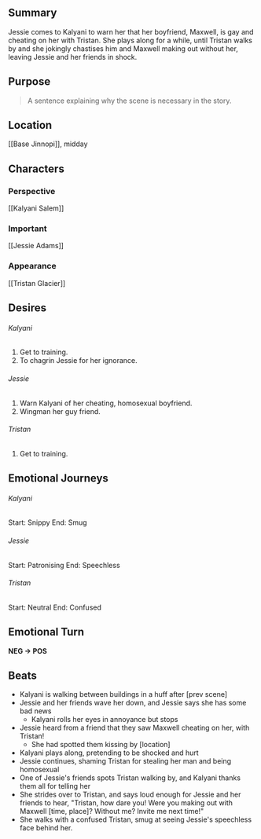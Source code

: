 ## Summary
Jessie comes to Kalyani to warn her that her boyfriend, Maxwell, is gay and cheating on her with Tristan. She plays along for a while, until Tristan walks by and she jokingly chastises him and Maxwell making out without her, leaving Jessie and her friends in shock.
## Purpose
> A sentence explaining why the scene is necessary in the story.
## Location
[[Base Jinnopi]], midday
## Characters 
### Perspective
[[Kalyani Salem]]
### Important
[[Jessie Adams]]
### Appearance
[[Tristan Glacier]]
## Desires
###### Kalyani
1. Get to training.
2. To chagrin Jessie for her ignorance.
###### Jessie
1. Warn Kalyani of her cheating, homosexual boyfriend.
2. Wingman her guy friend.
###### Tristan
1. Get to training.
## Emotional Journeys
###### Kalyani
Start: Snippy
End: Smug
###### Jessie
Start: Patronising
End: Speechless
###### Tristan
Start: Neutral
End: Confused
## Emotional Turn
**NEG -> POS**
## Beats
- Kalyani is walking between buildings in a huff after [prev scene]
- Jessie and her friends wave her down, and Jessie says she has some bad news
	- Kalyani rolls her eyes in annoyance but stops
- Jessie heard from a friend that they saw Maxwell cheating on her, with Tristan!
	- She had spotted them kissing by [location]
- Kalyani plays along, pretending to be shocked and hurt
- Jessie continues, shaming Tristan for stealing her man and being homosexual
- One of Jessie's friends spots Tristan walking by, and Kalyani thanks them all for telling her
- She strides over to Tristan, and says loud enough for Jessie and her friends to hear, "Tristan, how dare you! Were you making out with Maxwell [time, place]? Without me? Invite me next time!"
- She walks with a confused Tristan, smug at seeing Jessie's speechless face behind her.